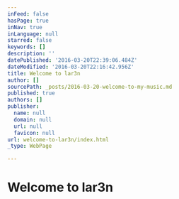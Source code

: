 ```yaml
---
inFeed: false
hasPage: true
inNav: true
inLanguage: null
starred: false
keywords: []
description: ''
datePublished: '2016-03-20T22:39:06.484Z'
dateModified: '2016-03-20T22:16:42.956Z'
title: Welcome to lar3n
author: []
sourcePath: _posts/2016-03-20-welcome-to-my-music.md
published: true
authors: []
publisher:
  name: null
  domain: null
  url: null
  favicon: null
url: welcome-to-lar3n/index.html
_type: WebPage

---
```

# Welcome to lar3n
